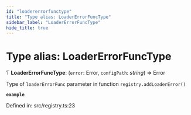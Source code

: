 ```yaml
---
id: "loadererrorfunctype"
title: "Type alias: LoaderErrorFuncType"
sidebar_label: "LoaderErrorFuncType"
hide_title: true
---
```


# Type alias: LoaderErrorFuncType

Ƭ **LoaderErrorFuncType**: (`error`: Error, `configPath`: *string*) => Error

Type of `loaderErrorFunc` parameter in function `registry.addLoaderError()`

**`example`** 

Defined in: src/registry.ts:23
